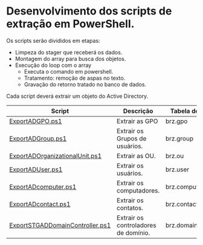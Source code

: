 # Desenvolvimento dos scripts de extração em PowerShell.


Os scripts serão divididos em etapas:
- Limpeza do stager que receberá os dados.
- Montagem do array para busca dos objetos.
- Execução do loop com o array
    - Executa o comando em powershell.
    - Tratamento: remoção de aspas no texto.
    - Gravação do retorno tratado no banco de dados.

Cada script deverá extrair um objeto do Active Directory.


|Script                                |Descrição                        |Tabela de destino |
|--------------------------------------|---------------------------------|------------------|
|[ExportADGPO.ps1](https://github.com/j-a-vicente/Automatizando_a_extra_ao_Active_Directory_relatorios/blob/main/script_extracao/ExportADGPO.ps1) | Extrair as GPO | brz.gpo
|[ExportADGroup.ps1](https://github.com/j-a-vicente/Automatizando_a_extra_ao_Active_Directory_relatorios/blob/main/script_extracao/ExportADGroup.ps1) | Extrair os Grupos de usuários.|brz.group
|[ExportADOrganizationalUnit.ps1](https://github.com/j-a-vicente/Automatizando_a_extra_ao_Active_Directory_relatorios/blob/main/script_extracao/ExportADOrganizationalUnit.ps1) | Extrair as OU. | brz.ou
|[ExportADUser.ps1](https://github.com/j-a-vicente/Automatizando_a_extra_ao_Active_Directory_relatorios/blob/main/script_extracao/ExportADUser.ps1) | Extrair os usuários. |  brz.user
|[ExportADcomputer.ps1](https://github.com/j-a-vicente/Automatizando_a_extra_ao_Active_Directory_relatorios/blob/main/script_extracao/ExportADcomputer.ps1) | Extrair os computadores. | brz.computer
|[ExportADcontact.ps1](https://github.com/j-a-vicente/Automatizando_a_extra_ao_Active_Directory_relatorios/blob/main/script_extracao/ExportADcontact.ps1) | Extrair os contatos. | brz.contact
|[ExportSTGADDomainController.ps1](https://github.com/j-a-vicente/Automatizando_a_extra_ao_Active_Directory_relatorios/blob/main/script_extracao/ExportSTGADDomainController.ps1) | Extrair os controladores de domínio. | brz.domain_controller



